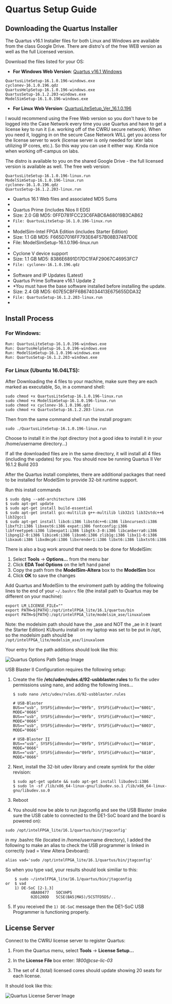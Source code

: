 # Quartus Setup Guide

## Downloading the Quartus Installer

The Quartus v16.1 Installer files for both Linux and Windows are available from the class Google Drive.  There are distro's of the free WEB version as well as the full Licensed version.

Download the files listed for your OS:

* **For Windows Web Version**: [Quartus v16.1 Windows](https://drive.google.com/drive/folders/0B3gj26Jx7aigTmdLQ1U1YW5Vejg)
```
QuartusLiteSetup-16.1.0.196-windows.exe
cyclonev-16.1.0.196.qdz
QuartusHelpSetup-16.1.0.196-windows.exe
QuartusSetup-16.1.2.203-windows.exe
ModelSimSetup-16.1.0.196-windows.exe
```
* **For Linux Web Version**: [QuartusLiteSetup_Ver_16.1.0.196 ](https://drive.google.com/drive/folders/0B3gj26Jx7aigc042LUtIYTNQbEU)

I would recommend using the Free Web version so you don't have to be logged into the Case Network every time you use Quartus and have to get a license key to run it (i.e. working off of the CWRU secure network).  When you need it, logging in on the secure Case Network WILL get you access for the license server to work (license server is only needed for later labs utilizing IP cores, etc.). So this way you can use it either way. Kinda nice when working off-campus on labs.

The distro is available to you on the shared Google Drive - the full licensed version is available as well.  The free  web version:
```
QuartusLiteSetup-16.1.0.196-linux.run
ModelSimSetup-16.1.0.196-linux.run
cyclonev-16.1.0.196.qdz
QuartusSetup-16.1.2.203-linux.run
```

* Quartus 16.1 Web  files and associated MD5 Sums
*
* Quartus Prime (includes Nios II EDS)
* Size: 2.0 GB MD5: 0FFD781FCC23C6FABC6A68019B3CAB62
* `File: QuartusLiteSetup-16.1.0.196-linux.run`
*
* ModelSim-Intel FPGA Edition (includes Starter Edition)
* Size: 1.1 GB MD5: F665D7016FF793E64F57B08B37487D0E
* File: ModelSimSetup-16.1.0.196-linux.run
*
* Cyclone V device support
* Size: 1.1 GB MD5: 8386E6891D17DC1FAF29067C46953FC7
* `File: cyclonev-16.1.0.196.qdz`
*
* Software and IP Updates (Latest)
* Quartus Prime Software v16.1 Update 2
* *You must have the base software installed before installing the update.
* Size: 2.4 GB MD5: 607E5CBFF6B674034413E675655DDA32
* `File: QuartusSetup-16.1.2.203-linux.run`
*

## Install Process

### For Windows: 
```
Run: QuartusLiteSetup-16.1.0.196-windows.exe
Run: QuartusHelpSetup-16.1.0.196-windows.exe
Run: ModelSimSetup-16.1.0.196-windows.exe
Run: QuartusSetup-16.1.2.203-windows.exe
```


### For Linux (Ubuntu 16.04LTS): 

After Downloading the 4 files to your machine, make sure they are each marked as executable, So, in a command shell:
```
sudo chmod +x QuartusLiteSetup-16.1.0.196-linux.run
sudo chmod +x ModelSimSetup-16.1.0.196-linux.run
sudo chmod +x cyclonev-16.1.0.196.qdz
sudo chmod +x QuartusSetup-16.1.2.203-linux.run
```

Then from the same command shell run the install program: 

`sudo ./QuartusLiteSetup-16.1.0.196-linux.run`

Choose to install it in the /opt directory (not a good idea to install it in your /home/username directory...)

If all the downloaded files are in the same directory, it will install all 4 files (including the updates) for you.
You should now be running Quartus II Ver 16.1.2 Build 203

After the Quartus install completes, there are additional packages that need to be installed for ModelSim to provide 32-bit runtime support.

Run this install commands

```
$ sudo dpkg --add-architecture i386
$ sudo apt-get update
$ sudo apt-get install build-essential 
$ sudo apt-get install gcc-multilib g++-multilib lib32z1 lib32stdc++6 lib32gcc1
$ sudo apt-get install libc6:i386 libstdc++6:i386 libncurses5:i386 libxft2:i386 libxext6:i386 expat:i386 fontconfig:i386 libfreetype6:i386 libexpat1:i386 libgtk-3-0:i386 libcanberra0:i386 libpng12-0:i386 libice6:i386 libsm6:i386 zlib1g:i386 libx11-6:i386 libxau6:i386 libxdmcp6:i386 libxrender1:i386 libxt6:i386 libxtst6:i386
```

There is also a bug work around that needs to be done for ModelSim:

1. Select **Tools** -> **Options...** from the menu bar
2. Click **EDA Tool Options** on the left hand panel
3. Copy the path from the **ModelSim-Altera** box to the **ModelSim** box
4. Click **OK** to save the changes

Add Quartus and ModelSim to the enviroment path by adding the following lines to the end of your `~/.bashrc` file (the install path to Quartus may be different on your machine):

```
export LM_LICENSE_FILE=""
export PATH=${PATH}:/opt/intelFPGA_lite/16.1/quartus/bin
export PATH=${PATH}:/opt/intelFPGA_lite/modelsim_ase/linuxaloem
```

Note: the modelsim path should have the _ase and NOT the _ae in it (want the Starter Edition)
KUbuntu install on my laptop was set to be put in /opt, so the 
modelsim path should be `/opt/intelFPGA_lite/modelsim_ase/linuxaloem`

Your entry for the path additions should look like this:

![Quartus Options Path Setup Image](QuartusModelSimSetup.png)


USB Blaster II Configuration requires the following setup:

1. Create the file **/etc/udev/rules.d/92-usbblaster.rules** to fix the udev permissions using nano, and adding the following lines...
	
	```
	$ sudo nano /etc/udev/rules.d/92-usbblaster.rules
	
	# USB-Blaster
	BUS=="usb", SYSFS{idVendor}=="09fb", SYSFS{idProduct}=="6001", MODE="0666"
	BUS=="usb", SYSFS{idVendor}=="09fb", SYSFS{idProduct}=="6002", MODE="0666" 
	BUS=="usb", SYSFS{idVendor}=="09fb", SYSFS{idProduct}=="6003", MODE="0666"   
	
	# USB-Blaster II
	BUS=="usb", SYSFS{idVendor}=="09fb", SYSFS{idProduct}=="6010", MODE="0666"
	BUS=="usb", SYSFS{idVendor}=="09fb", SYSFS{idProduct}=="6810", MODE="0666"
	```

2. Next, install the 32-bit udev library and create symlink for the older revision:

	```
	$ sudo apt-get update && sudo apt-get install libudev1:i386
	$ sudo ln -sf /lib/x86_64-linux-gnu/libudev.so.1 /lib/x86_64-linux-gnu/libudev.so.0
	```

3. Reboot

4. You should now be able to run jtagconfig and see the USB Blaster (make sure the USB cable to connected to the DE1-SoC board and the board is powered on):


`sudo /opt/intelFPGA_lite/16.1/quartus/bin/jtagconfig'`

in my .bashrc file (located in /home/username directory), I added the following to make an alias to check the USB programmer is linked in correctly (vad = View Altera Devboard):

`alias vad='sudo /opt/intelFPGA_lite/16.1/quartus/bin/jtagconfig'`


So when you type vad, your results should look similiar to this:
```
	$ sudo ~/intelFPGA_lite/16.1/quartus/bin/jtagconfig
or 	$ vad
	1) DE-SoC [2-1.3]
           4BA00477   SOCVHPS
           02D120DD   5CSE(BA5|MA5)/5CSTFD5D5/..
```	
5. If you received the `1) DE-SoC` message then the DE1-SoC USB Programmer is functioning properly.


## License Server

Connect to the CWRU license server to register Quartus:

1. From the Quartus menu, select **Tools** -> **License Setup...**

1. In the **License File** box enter: _1800@cse-lic-03_

1. The set of 4 (total) licensed cores should update showing 20 seats for each license.

It should look like this:


![Quartus License Server Image](QuartusLicenseServer.png)
